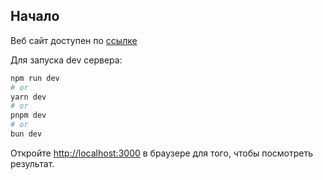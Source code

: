 
## Начало

Веб сайт доступен по [ссылке](https://recipies-website-phi.vercel.app/)

Для запуска dev сервера:

```bash
npm run dev
# or
yarn dev
# or
pnpm dev
# or
bun dev
```

Откройте [http://localhost:3000](http://localhost:3000) в браузере для того, чтобы посмотреть результат.
